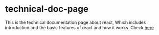 # technical-doc-page
This is the technical documentation page about react, Which includes introduction and the basic features of react and how it works.
Check <a href="https://b-rajshekar.github.io/techinical-doc-page/">here</a>
